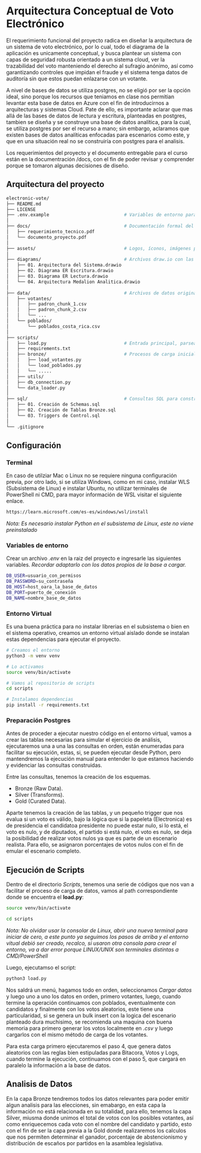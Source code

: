 # Arquitectura Conceptual de Voto Electrónico
El requerimiento funcional del proyecto radica en diseñar la arquitectura de un sistema de voto electrónico, por lo cual, todo el diagrama de la aplicación
es unicamente conceptual, y busca plantear un sistema con capas de seguridad robusta orientado a un sistema cloud, ver la trazabilidad del voto manteniendo el derecho
al sufragio anónimo, así como garantizando controles que impidan el fraude y el sistema tenga datos de auditoría sin que estos puedan enlazarse con un votante.

A nivel de bases de datos se utiliza postgres, no se eligió por ser la opción ideal, sino porque los recursos que teniamos en clase nos permitian levantar esta base de datos
en Azure con el fin de introducirnos a arquitecturas y sistemas Cloud. Pate de ello, es importante aclarar que mas allá de las bases de datos de lectura y escritura, planteadas
en postgres, tambien se diseña y se construye una base de datos analítica, para la cual, se utiliza postgres por ser el recurso a mano; sin embargo, aclaramos que 
existen bases de datos analíticas enfocadas para escenarios como este, y que en una situación real no se construiría con postgres para el analisis.

Los requerimientos del proyecto y el documento entregable para el curso están en la documentración /docs, con el fin de poder revisar y comprender porque se tomaron 
algunas decisiones de diseño.

## Arquitectura del proyecto 
```bash
electronic-vote/
├── README.md
├── LICENSE 
├── .env.example                            # Variables de entorno para conexiones, deben renombrarlo y setear variables
│
├── docs/                                   # Documentación formal del proyecto
│   ├── requerimiento_tecnico.pdf
│   └── documento_proyecto.pdf
│
├── assets/                                 # Logos, íconos, imágenes para diagramas o README
│
├── diagrams/                               # Archivos draw.io con las arquitecturas conceptuales
│   ├── 01. Arquitectura del Sistema.drawio
│   ├── 02. Diagrama ER Escritura.drawio
│   ├── 03. Diagrama ER Lectura.drawio
│   └── 04. Arquitectura Medalion Analitica.drawio
│
├── data/                                   # Archivos de datos originales | No se incluyen datos, solo rutas compatibles con el sistema
│   ├── votantes/
│   │   ├── padron_chunk_1.csv
│   │   ├── padron_chunk_2.csv
│   │   └── ...
│   └── poblados/
│       └── poblados_costa_rica.csv
│
├── scripts/
│   ├── load.py                             # Entrada principal, parsea CLI y ejecuta lo necesario
│   ├── requirements.txt
│   ├── bronze/                             # Procesos de carga inicial a la base (CSV a bronze)
│   │   ├── load_votantes.py
│   │   └── load_poblados.py
│   │   └── .....
│   ├── utils/
│   ├── db_connection.py
│   └── data_loader.py
│
├── sql/                                    # Consultas SQL para construir la base de datos analítica
│   ├── 01. Creación de Schemas.sql
│   ├── 02. Creación de Tablas Bronze.sql
│   └── 03. Triggers de Control.sql
│
└── .gitignore
```

## Configuración
### Terminal
En caso de utilziar Mac o Linux no se requiere ninguna configuración previa, por otro lado, si se utiliza Windows, como en mi caso, instalar WLS (Subsistema de Linux) e instalar Ubuntu, no utilizar terminales de PowerShell ni CMD, para mayor información de WSL visitar el siguiente enlace.
```bash
https://learn.microsoft.com/es-es/windows/wsl/install
```

*Nota: Es necesario instalar Python en el subsistema de Linux, este no viene preinstalado*

### Variables de entorno
Crear un archivo *.env* en la raiz del proyecto e ingresarle las siguientes variables. *Recordar adaptarlo con los datos propios de la base a cargar.*
```bash
DB_USER=usuario_con_permisos
DB_PASSWORD=su_contraseña
DB_HOST=host_oara_la_base_de_datos
DB_PORT=puerto_de_conexión
DB_NAME=nombre_base_de_datos
```

### Entorno Virtual
Es una buena práctica para no instalar librerias en el subsistema o bien en el sistema operativo, creamos un entorno virtual aislado donde se instalan estas dependencias para ejecutar el proyecto.
```bash
# Creamos el entorno
python3 -m venv venv

# Lo activamos
source venv/bin/activate

# Vamos al repositorio de scripts
cd scripts

# Instalamos dependencias
pip install -r requirements.txt
```

### Preparación Postgres
Antes de proceder a ejecutar nuestro código en el entorno virtual, vamos a crear las tablas necesarias para simular el ejercicio de análisis, ejecutaremos una a una las consultas en orden, están enumeradas para facilitar su ejecución, estas, si, se pueden ejecutar desde Python, pero mantendremos la ejecución manual para entender lo que estamos haciendo y evidenciar las consultas construidas.

Entre las consultas, tenemos la creación de los esquemas.
- Bronze (Raw Data).
- Silver (Transforms).
- Gold (Curated Data).

Aparte tenemos la creación de las tablas, y un pequeño trigger que nos evalua si un voto es válido, bajo la lógica que si la papeleta (Electronica) es de presidencia el candidatoa presidente no puede estar nulo, si lo está, el voto es nulo, y de diputados, el partido si está nulo, el voto es nulo, se deja la posibilidad de realizar votos nulos ya que es parte de un escenario realista. Para ello, se asignaron porcentajes de votos nulos con el fin de emular el escenario completo.

## Ejecución de Scripts
Dentro de el directorio *Scripts*, tenemos una serie de códigos que nos van a facilitar el proceso de carga de datos, vamos al path correspondiente donde se encuentra el **load.py**:
```bash
source venv/bin/activate

cd scripts
```
*Nota: No olvidar usar la consolar de Linux, abrir una nueva terminal para iniciar de cero, a este punto ya seguimos los pasos de arriba y el entorno vitual debió ser creado, recalco, si usaron otra consola para crear el entorno, va a dar error porque LINUX/UNIX son terminales distintas a CMD/PowerShell*

Luego, ejecutamso el script:
```bash
python3 load.py
```

Nos saldrá un menú, hagamos todo en orden, seleccionamos *Cargar datos* y luego uno a uno los datos en orden, primero votantes, luego, cuando termine la operación continuamos con poblados, eventualmente con candidatos y finalmente con los votos aleatorios, este tiene una particularidad, si se genera un bulk insert con la logica del escenario planteado dura muchisimo, se recomienda una maquina con buena memoria para primero generar los votos localmente en *.csv* y luego cargarlos con el mismo método de carga de los votantes.

Para esta carga primero ejecutaremos el paso 4, que genera datos aleatorios con las reglas bien estipuladas para Bitacora, Votos y Logs, cuando termine la ejecución, continuamos con el paso 5, que cargará en paralelo la información a la base de datos.

## Analisis de Datos
En la capa Bronze tendremos todos los datos relevantes para poder emitir algun analisis para las elecciones, sin emabargo, en esta capa la información no está relacionada en su totalidad, para ello, tenemos la capa Silver, miusma donde unimos el total de votos con los posibles votantes, así como enriquecemos cada voto con el nombre del candidato y partido, esto con el fin de ser la capa previa a la Gold donde realizaremos los calculos que nos permiten determinar el ganador, porcentaje de abstencionismo y distribución de escaños por partidos en la asamblea legislativa.